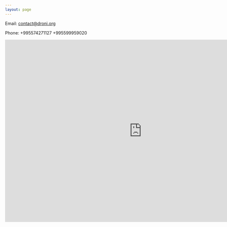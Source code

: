 ```yaml
---
layout: page
---
```



Email: [contact@droni.org](javascript:void(location.href='mailto:'+String.fromCharCode(99,111,110,116,97,99,116,64,100,114,111,110,105,46,111,114,103)))

Phone: +995574271127 +995599959020

<iframe src="https://www.google.com/maps/embed?pb=!1m18!1m12!1m3!1d2977.5569667240707!2d44.76859131482636!3d41.73007798264443!2m3!1f0!2f0!3f0!3m2!1i1024!2i768!4f13.1!3m3!1m2!1s0x404472e78790c059%3A0x4b2dab31198dc4f9!2sYouth+Association+DRONI!5e0!3m2!1sen!2sge!4v1513075920763" width="900" height="600" frameborder="0" style="border:0" allowfullscreen=""></iframe>